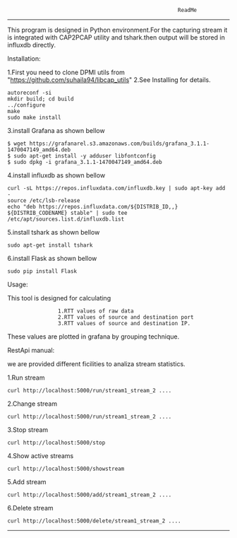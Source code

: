                                                           ReadMe
_____________________________________________________________________________________________________________________________________________


This program is designed in Python environment.For the capturing stream it is integrated with CAP2PCAP utility and tshark.then output will be stored in influxdb directly.

Installation:

1.First you need to clone DPMI utils from "https://github.com/suhaila94/libcap_utils"
2.See Installing for details.

	autoreconf -si
	mkdir build; cd build
	../configure 
	make
	sudo make install

3.install Grafana as shown bellow
	

	$ wget https://grafanarel.s3.amazonaws.com/builds/grafana_3.1.1-1470047149_amd64.deb
	$ sudo apt-get install -y adduser libfontconfig
	$ sudo dpkg -i grafana_3.1.1-1470047149_amd64.deb

4.install influxdb as shown bellow

	curl -sL https://repos.influxdata.com/influxdb.key | sudo apt-key add -
	source /etc/lsb-release
	echo "deb https://repos.influxdata.com/${DISTRIB_ID,,} ${DISTRIB_CODENAME} stable" | sudo tee /etc/apt/sources.list.d/influxdb.list

5.install tshark as shown bellow

	sudo apt-get install tshark

6.install Flask as shown bellow 

	sudo pip install Flask


Usage:

This tool is designed for calculating 

                    1.RTT values of raw data
                    2.RTT values of source and destination port
                    3.RTT values of source and destination IP.

 These values are plotted in grafana by grouping technique.


RestApi manual:

we are provided different ficilities to analiza stream statistics.

1.Run stream 

	curl http://localhost:5000/run/stream1_stream_2 ....

2.Change stream

	curl http://localhost:5000/run/stream1_stream_2 ....

3.Stop stream

	curl http://localhost:5000/stop

4.Show active streams

	curl http://localhost:5000/showstream

5.Add stream

	curl http://localhost:5000/add/stream1_stream_2 ....

6.Delete stream

	curl http://localhost:5000/delete/stream1_stream_2 ....



___________________________________________________________________________________________________________________________________________

